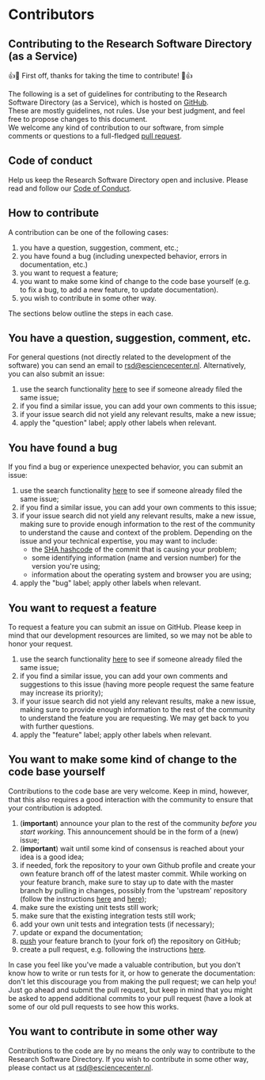 # Contributors

## Contributing to the Research Software Directory (as a Service)

:+1::tada: First off, thanks for taking the time to contribute! :tada::+1:

The following is a set of guidelines for contributing to the Research Software Directory (as a Service), which is hosted on [GitHub](https://github.com/research-software-directory/RSD-as-a-service).  
These are mostly guidelines, not rules. Use your best judgment, and feel free to propose changes to this document.  
We welcome any kind of contribution to our software, from simple comments or questions to a full-fledged [pull request](https://help.github.com/articles/about-pull-requests/).

## Code of conduct

Help us keep the Research Software Directory open and inclusive. Please read and follow our [Code of Conduct](./code-of-conduct.md).

## How to contribute

A contribution can be one of the following cases:

1.  you have a question, suggestion, comment, etc.;
2.  you have found a bug (including unexpected behavior, errors in documentation, etc.)
3.  you want to request a feature;
4.  you want to make some kind of change to the code base yourself (e.g. to fix a bug, to add a new feature, to update documentation).
5.  you wish to contribute in some other way.

The sections below outline the steps in each case.

## You have a question, suggestion, comment, etc.

For general questions (not directly related to the development of the software) you can send an email to rsd@esciencecenter.nl. Alternatively, you can also submit an issue:

1.  use the search functionality [here](https://github.com/research-software-directory/RSD-as-a-service/issues) to see if someone already filed the same issue;
2.  if you find a similar issue, you can add your own comments to this issue;
3.  if your issue search did not yield any relevant results, make a new issue;
4.  apply the "question" label; apply other labels when relevant.

## You have found a bug

If you find a bug or experience unexpected behavior, you can submit an issue:

1.  use the search functionality [here](https://github.com/research-software-directory/RSD-as-a-service/issues) to see if someone already filed the same issue;
2.  if you find a similar issue, you can add your own comments to this issue;
3.  if your issue search did not yield any relevant results, make a new issue, making sure to provide enough information to the rest of the community to understand the cause and context of the problem. Depending on the issue and your technical expertise, you may want to include:
    *   the [SHA hashcode](https://help.github.com/articles/autolinked-references-and-urls/#commit-shas) of the commit that is causing your problem;
    *   some identifying information (name and version number) for the version you're using;
    *   information about the operating system and browser you are using;
4.  apply the "bug" label; apply other labels when relevant.

## You want to request a feature

To request a feature you can submit an issue on GitHub. Please keep in mind that our development resources are limited, so we may not be able to honor your request.

1.  use the search functionality [here](https://github.com/research-software-directory/RSD-as-a-service/issues) to see if someone already filed the same issue;
2.  if you find a similar issue, you can add your own comments and suggestions to this issue (having more people request the same feature may increase its priority);
3.  if your issue search did not yield any relevant results, make a new issue, making sure to provide enough information to the rest of the community to understand the feature you are requesting. We may get back to you with further questions.
4.  apply the "feature" label; apply other labels when relevant.

## You want to make some kind of change to the code base yourself

Contributions to the code base are very welcome. Keep in mind, however, that this also requires a good interaction with the community to ensure that your contribution is adopted.

1.  (**important**) announce your plan to the rest of the community _before you start working_. This announcement should be in the form of a (new) issue;
2.  (**important**) wait until some kind of consensus is reached about your idea is a good idea;
3.  if needed, fork the repository to your own Github profile and create your own feature branch off of the latest master commit. While working on your feature branch, make sure to stay up to date with the master branch by pulling in changes, possibly from the 'upstream' repository (follow the instructions [here](https://help.github.com/articles/configuring-a-remote-for-a-fork/) and [here](https://help.github.com/articles/syncing-a-fork/));
4.  make sure the existing unit tests still work;
5.  make sure that the existing integration tests still work;
6.  add your own unit tests and integration tests (if necessary);
7.  update or expand the documentation;
8.  [push](http://rogerdudler.github.io/git-guide/) your feature branch to (your fork of) the repository on GitHub;
9.  create a pull request, e.g. following the instructions [here](https://help.github.com/articles/creating-a-pull-request/).

In case you feel like you've made a valuable contribution, but you don't know how to write or run tests for it, or how to generate the documentation: don't let this discourage you from making the pull request; we can help you! Just go ahead and submit the pull request, but keep in mind that you might be asked to append additional commits to your pull request (have a look at some of our old pull requests to see how this works.

## You want to contribute in some other way

Contributions to the code are by no means the only way to contribute to the Research Software Directory. If you wish to contribute in some other way, please contact us at rsd@esciencecenter.nl.
